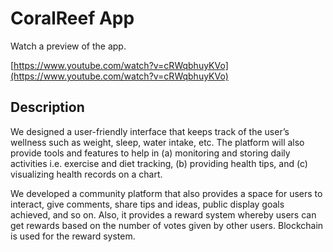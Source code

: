 # CoralReef App

Watch a preview of the app.

[https://www.youtube.com/watch?v=cRWqbhuyKVo](https://www.youtube.com/watch?v=cRWqbhuyKVo)

## Description

We designed a user-friendly interface that keeps track of the user’s wellness such as weight, sleep, water intake, etc. The platform will also provide tools and features to help in (a) monitoring and storing daily activities i.e. exercise and diet tracking, (b) providing health tips, and (c) visualizing health records on a chart.

We developed a community platform that also provides a space for users to interact, give comments, share tips and ideas, public display goals achieved, and so on. Also, it provides a reward system whereby users can get rewards based on the number of votes given by other users. Blockchain is used for the reward system.
